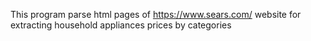 This program parse html pages of https://www.sears.com/ website for extracting household appliances prices by categories
